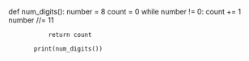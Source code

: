 def num_digits():
	number = 8
	count = 0
	while number != 0:
        	count += 1
                number //= 11
  
               return count
	       
	       print(num_digits())
